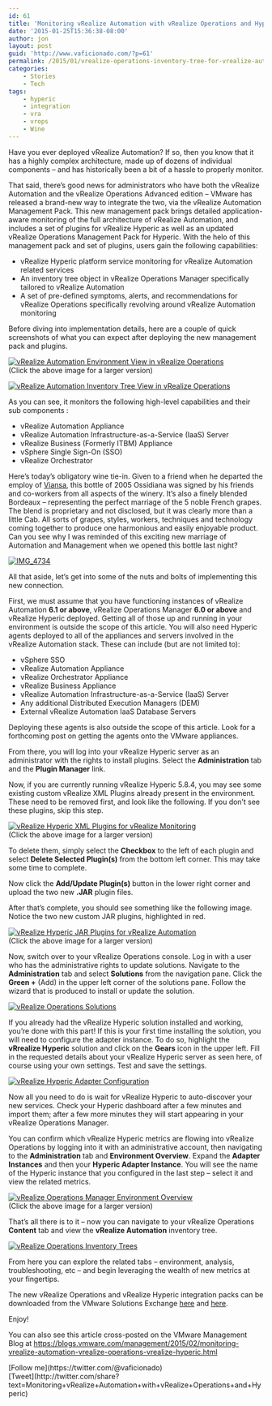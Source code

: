 ```yaml
---
id: 61
title: 'Monitoring vRealize Automation with vRealize Operations and Hyperic'
date: '2015-01-25T15:36:38-08:00'
author: jon
layout: post
guid: 'http://www.vaficionado.com/?p=61'
permalink: /2015/01/vrealize-operations-inventory-tree-for-vrealize-automation/
categories:
    - Stories
    - Tech
tags:
    - hyperic
    - integration
    - vra
    - vrops
    - Wine
---
```


Have you ever deployed vRealize Automation? If so, then you know that it has a highly complex architecture, made up of dozens of individual components – and has historically been a bit of a hassle to properly monitor.

That said, there’s good news for administrators who have both the vRealize Automation and the vRealize Operations Advanced edition – VMware has released a brand-new way to integrate the two, via the vRealize Automation Management Pack. This new management pack brings detailed application-aware monitoring of the full architecture of vRealize Automation, and includes a set of plugins for vRealize Hyperic as well as an updated vRealize Operations Management Pack for Hyperic. With the helo of this management pack and set of plugins, users gain the following capabilities:

- vRealize Hyperic platform service monitoring for vRealize Automation related services
- An inventory tree object in vRealize Operations Manager specifically tailored to vRealize Automation
- A set of pre-defined symptoms, alerts, and recommendations for vRealize Operations specifically revolving around vRealize Automation monitoring

Before diving into implementation details, here are a couple of quick screenshots of what you can expect after deploying the new management pack and plugins.

[![vRealize Automation Environment View in vRealize Operations](/assets/images/2015/01/vRA-vROps-EnvironmentList.png)](/assets/images/2015/01/vRA-vROps-EnvironmentList.png)  
(Click the above image for a larger version)

[![vRealize Automation Inventory Tree View in vRealize Operations](/assets/images/2015/01/vRA-Tree.png)](/assets/images/2015/01/vRA-Tree.png)

As you can see, it monitors the following high-level capabilities and their sub components :

- vRealize Automation Appliance
- vRealize Automation Infrastructure-as-a-Service (IaaS) Server
- vRealize Business (Formerly ITBM) Appliance
- vSphere Single Sign-On (SSO)
- vRealize Orchestrator

Here’s today’s obligatory wine tie-in. Given to a friend when he departed the employ of [Viansa](https://www.viansa.com/), this bottle of 2005 Ossidiana was signed by his friends and co-workers from all aspects of the winery. It’s also a finely blended Bordeaux – representing the perfect marriage of the 5 noble French grapes. The blend is proprietary and not disclosed, but it was clearly more than a little Cab. All sorts of grapes, styles, workers, techniques and technology coming together to produce one harmonious and easily enjoyable product. Can you see why I was reminded of this exciting new marriage of Automation and Management when we opened this bottle last night?

[![IMG_4734](/assets/images/2015/01/IMG_4734-517x1024.jpg)](/assets/images/2015/01/IMG_4734.jpg)

All that aside, let’s get into some of the nuts and bolts of implementing this new connection.

First, we must assume that you have functioning instances of vRealize Automation **6.1 or above**, vRealize Operations Manager **6.0 or above** and vRealize Hyperic deployed. Getting all of those up and running in your environment is outside the scope of this article. You will also need Hyperic agents deployed to all of the appliances and servers involved in the vRealize Automation stack. These can include (but are not limited to):

- vSphere SSO
- vRealize Automation Appliance
- vRealize Orchestrator Appliance
- vRealize Business Appliance
- vRealize Automation Infrastructure-as-a-Service (IaaS) Server
- Any additional Distributed Execution Managers (DEM)
- External vRealize Automation IaaS Database Servers

Deploying these agents is also outside the scope of this article. Look for a forthcoming post on getting the agents onto the VMware appliances.

From there, you will log into your vRealize Hyperic server as an administrator with the rights to install plugins. Select the **Administration** tab and the **Plugin Manager** link.

Now, if you are currently running vRealize Hyperic 5.8.4, you may see some existing custom vRealize XML Plugins already present in the environment. These need to be removed first, and look like the following. If you don’t see these plugins, skip this step.

[![vRealize Hyperic XML Plugins for vRealize Monitoring](/assets/images/2015/01/vR-XML-Hyperic-1024x169.png)](/assets/images/2015/01/vR-XML-Hyperic.png)  
(Click the above image for a larger version)

To delete them, simply select the **Checkbox** to the left of each plugin and select **Delete Selected Plugin(s)** from the bottom left corner. This may take some time to complete.

Now click the **Add/Update Plugin(s)** button in the lower right corner and upload the two new **.JAR** plugin files.

After that’s complete, you should see something like the following image. Notice the two new custom JAR plugins, highlighted in red.

[![vRealize Hyperic JAR Plugins for vRealize Automation](/assets/images/2015/01/HQPlugins-1024x522.png)](/assets/images/2015/01/HQPlugins.png)  
(Click the above image for a larger version)

Now, switch over to your vRealize Operations console. Log in with a user who has the administrative rights to update solutions. Navigate to the **Administration** tab and select **Solutions** from the navigation pane. Click the **Green +** (Add) in the upper left corner of the solutions pane. Follow the wizard that is produced to install or update the solution.

[![vRealize Operations Solutions](/assets/images/2015/01/vROps-Solutions.png)](/assets/images/2015/01/vROps-Solutions.png)

If you already had the vRealize Hyperic solution installed and working, you’re done with this part! If this is your first time installing the solution, you will need to configure the adapter instance. To do so, highlight the **vRrealize Hyperic** solution and click on the **Gears** icon in the upper left. Fill in the requested details about your vRealize Hyperic server as seen here, of course using your own settings. Test and save the settings.

[![vRealize Hyperic Adapter Configuration](/assets/images/2015/01/HypericConfig.png)](/assets/images/2015/01/HypericConfig.png)

Now all you need to do is wait for vRealize Hyperic to auto-discover your new services. Check your Hyperic dashboard after a few minutes and import them; after a few more minutes they will start appearing in your vRealize Operations Manager.

You can confirm which vRealize Hyperic metrics are flowing into vRealize Operations by logging into it with an administrative account, then navigating to the **Administration** tab and **Environment Overview**. Expand the **Adapter Instances** and then your **Hyperic Adapter Instance**. You will see the name of the Hyperic instance that you configured in the last step – select it and view the related metrics.

[![vRealize Operations Manager Environment Overview](/assets/images/2015/01/EnvironmentOverview-1024x535.png)](/assets/images/2015/01/EnvironmentOverview.png)  
(Click the above image for a larger version)

That’s all there is to it – now you can navigate to your vRealize Operations **Content** tab and view the **vRealize Automation** inventory tree.

[![vRealize Operations Inventory Trees](/assets/images/2015/01/InventoryTrees.png)](/assets/images/2015/01/InventoryTrees.png)

From here you can explore the related tabs – environment, analysis, troubleshooting, etc – and begin leveraging the wealth of new metrics at your fingertips.

The new vRealize Operations and vRealize Hyperic integration packs can be downloaded from the VMware Solutions Exchange [here](https://solutionexchange.vmware.com/store/products/vmware-vrealize-operations-management-pack-for-vmware-vrealize-automation) and [here](https://solutionexchange.vmware.com/store/products/management-pack-for-vrealize-hyperic#.VNTbk3aM67Q).

Enjoy!

You can also see this article cross-posted on the VMware Management Blog at https://blogs.vmware.com/management/2015/02/monitoring-vrealize-automation-vrealize-operations-vrealize-hyperic.html

<div class="twttr_buttons"><div class="twttr_followme"> [Follow me](https://twitter.com/@vaficionado) </div></div><div class="twttr_buttons"><div class="twttr_twitter"> [Tweet](http://twitter.com/share?text=Monitoring+vRealize+Automation+with+vRealize+Operations+and+Hyperic)</div></div>